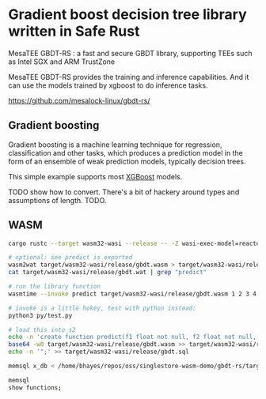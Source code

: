 # Gradient boost decision tree library written in Safe Rust

MesaTEE GBDT-RS : a fast and secure GBDT library, supporting TEEs such as Intel SGX and ARM TrustZone

MesaTEE GBDT-RS provides the training and inference capabilities. And it can use the models trained by xgboost to do inference tasks.

<https://github.com/mesalock-linux/gbdt-rs/>

## Gradient boosting

Gradient boosting is a machine learning technique for regression, classification and other tasks,
which produces a prediction model in the form of an ensemble of weak prediction models, typically
decision trees.

This simple example supports most [XGBoost](https://xgboost.readthedocs.io/en/latest/) models.

TODO show how to convert.
There's a bit of hackery around types and assumptions of length. TODO.

## WASM

```bash
cargo rustc --target wasm32-wasi --release -- -Z wasi-exec-model=reactor

# optional: see predict is exported
wasm2wat target/wasm32-wasi/release/gbdt.wasm > target/wasm32-wasi/release/gbdt.wat
cat target/wasm32-wasi/release/gbdt.wat | grep "predict"

# run the library function
wasmtime --invoke predict target/wasm32-wasi/release/gbdt.wasm 1 2 3 4 5

# invoke is a little hokey, test with python instead:
python3 py/test.py

# load this into s2
echo -n 'create function predict(f1 float not null, f2 float not null, f3 float not null, f4 float not null, f5 float not null) returns float not null as wasm  "' > target/wasm32-wasi/release/gbdt.sql
base64 -w0 target/wasm32-wasi/release/gbdt.wasm >> target/wasm32-wasi/release/gbdt.sql
echo -n '";' >> target/wasm32-wasi/release/gbdt.sql

memsql x_db < /home/bhayes/repos/oss/singlestore-wasm-demo/gbdt-rs/target/wasm32-wasi/release/gbdt.sql

memsql
show functions;
```
